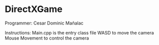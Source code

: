 # DirectXGame

Programmer: Cesar Dominic Mañalac

Instructions:
  Main.cpp is the entry class file
  WASD to move the camera
  Mouse Movement to control the camera
